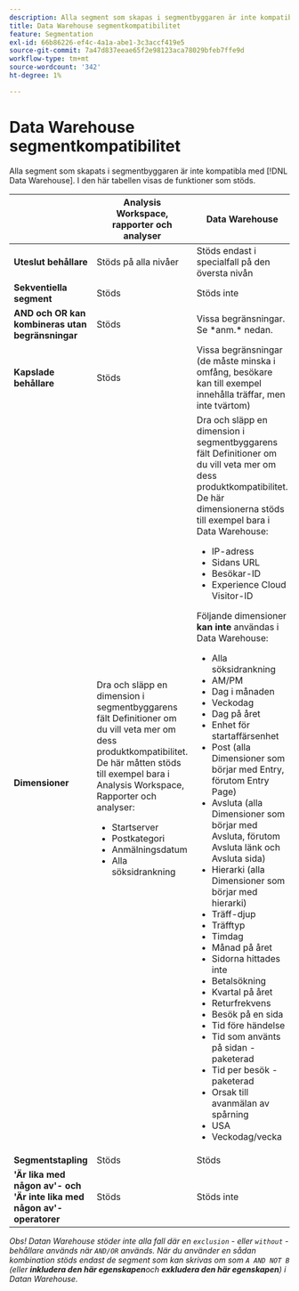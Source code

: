 ```yaml
---
description: Alla segment som skapas i segmentbyggaren är inte kompatibla med Data Warehouse. I den här tabellen visas de funktioner som stöds.
title: Data Warehouse segmentkompatibilitet
feature: Segmentation
exl-id: 66b86226-ef4c-4a1a-abe1-3c3accf419e5
source-git-commit: 7a47d837eeae65f2e98123aca78029bfeb7ffe9d
workflow-type: tm+mt
source-wordcount: '342'
ht-degree: 1%

---
```


# Data Warehouse segmentkompatibilitet

Alla segment som skapats i segmentbyggaren är inte kompatibla med [!DNL Data Warehouse]. I den här tabellen visas de funktioner som stöds.

<table> 
 <thead> 
  <tr> 
   <th> </th> 
   <th> Analysis Workspace, rapporter och analyser </th> 
   <th> Data Warehouse </th> 
  </tr> 
 </thead>
 <tbody> 
  <tr> 
   <td > <b>Uteslut behållare</b> </td> 
   <td> Stöds på alla nivåer </td> 
   <td> Stöds endast i specialfall på den översta nivån </td> 
  </tr> 
  <tr> 
   <td> <b>Sekventiella segment</b> </td> 
   <td> Stöds </td> 
   <td> Stöds inte </td> 
  </tr> 
  <tr> 
   <td> <b>AND och OR kan kombineras utan begränsningar</b> </td> 
   <td> Stöds </td> 
   <td> Vissa begränsningar. Se *anm.* nedan. </td> 
  </tr> 
  <tr> 
   <td> <b>Kapslade behållare</b> </td> 
   <td> Stöds </td> 
   <td> Vissa begränsningar (de måste minska i omfång, besökare kan till exempel innehålla träffar, men inte tvärtom) </td> 
  </tr> 
  <tr> 
   <td> <b>Dimensioner</b> </td> 
   <td>Dra och släpp en dimension i segmentbyggarens fält <span class="uicontrol"> Definitioner </span> om du vill veta mer om dess produktkompatibilitet. De här måtten stöds till exempel bara i Analysis Workspace, Rapporter och analyser: 
    <ul> 
     <li>Startserver </li> 
     <li>Postkategori </li> 
     <li>Anmälningsdatum </li> 
     <li>Alla söksidrankning </li> 
    </ul> </td> 
   <td> Dra och släpp en dimension i segmentbyggarens fält <span class="uicontrol"> Definitioner </span> om du vill veta mer om dess produktkompatibilitet. De här dimensionerna stöds till exempel bara i Data Warehouse: 
    <ul> 
     <li>IP-adress </li> 
     <li>Sidans URL </li> 
     <li>Besökar-ID </li> 
     <li>Experience Cloud Visitor-ID </li> 
    </ul> <p>Följande dimensioner <b>kan inte </b>användas i Data Warehouse: </p> 
    <ul> 
     <li>Alla söksidrankning </li> 
     <li>AM/PM </li> 
     <li>Dag i månaden </li> 
     <li>Veckodag </li> 
     <li>Dag på året </li> 
     <li>Enhet för startaffärsenhet </li> 
     <li>Post (alla Dimensioner som börjar med Entry, förutom Entry Page) </li> 
     <li>Avsluta (alla Dimensioner som börjar med Avsluta, förutom Avsluta länk och Avsluta sida) </li> 
     <li>Hierarki (alla Dimensioner som börjar med hierarki) </li> 
     <li>Träff-djup </li> 
     <li>Träfftyp </li> 
     <li>Timdag </li> 
     <li>Månad på året </li> 
     <li>Sidorna hittades inte </li> 
     <li>Betalsökning </li> 
     <li>Kvartal på året </li> 
     <li>Returfrekvens </li> 
     <li>Besök på en sida </li> 
     <li>Tid före händelse </li> 
     <li>Tid som använts på sidan - paketerad </li> 
     <li>Tid per besök - paketerad </li> 
     <li>Orsak till avanmälan av spårning </li> 
     <li>USA </li> 
     <li>Veckodag/vecka </li> 
    </ul> </td> 
  </tr> 
  <tr> 
   <td> <b>Segmentstapling</b> </td> 
   <td> Stöds </td> 
   <td> Stöds </td> 
  </tr>
  <tr>
    <td><b>'Är lika med någon av'- och 'Är inte lika med någon av'-operatorer</b></td>
    <td>Stöds</td>
    <td>Stöds inte</td>
  </tr>
 </tbody> 
</table>

*Obs! Datan Warehouse stöder inte alla fall där en `exclusion` - eller `without` -behållare används när `AND/OR` används. När du använder en sådan kombination stöds endast de segment som kan skrivas om som `A AND NOT B` (eller **inkludera den här egenskapen**&#x200B;och **exkludera den här egenskapen**) i Datan Warehouse.*
